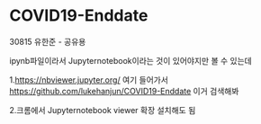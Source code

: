 # COVID19-Enddate
30815 유한준 - 공유용

ipynb파일이라서 Jupyternotebook이라는 것이 있어야지만 볼 수 있는데

1.https://nbviewer.jupyter.org/ 여기 들어가서 https://github.com/lukehanjun/COVID19-Enddate 이거 검색해봐

2.크롬에서 Jupyternotebook viewer 확장 설치해도 됨
